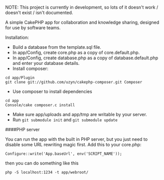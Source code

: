 NOTE: This project is currently in development, so lots of it doesn't work / doesn't exist / isn't documented.

A simple CakePHP app for collaboration and knowledge sharing, designed for use by software teams.

Installation:

- Build a database from the template.sql file.
- In app/Config, create core.php as a copy of core.default.php.
- In app/Config, create database.php as a copy of database.default.php and enter your database details.
- Install composer:

 ```
 cd app/Plugin
 git clone git://github.com/uzyn/cakephp-composer.git Composer
 ```

- Use composer to install dependencies

 ```
 cd app
 Console/cake composer.c install
 ```

- Make sure app/uploads and app/tmp are writable by your server.
- Run `git submodule init` and `git submodule update`

####PHP server

You can run the app with the built in PHP server, but you just need to disable some URL rewriting magic first. Add this to your core.php:

```
Configure::write('App.baseUrl', env('SCRIPT_NAME'));
```

then you can do something like this

```
php -S localhost:1234 -t app/webroot/
```
